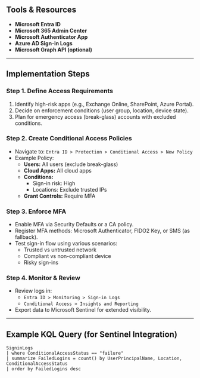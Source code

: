 ## Tools & Resources
- **Microsoft Entra ID**
- **Microsoft 365 Admin Center**
- **Microsoft Authenticator App**
- **Azure AD Sign-in Logs**
- **Microsoft Graph API (optional)**

---

## Implementation Steps

### Step 1. Define Access Requirements
1. Identify high-risk apps (e.g., Exchange Online, SharePoint, Azure Portal).  
2. Decide on enforcement conditions (user group, location, device state).  
3. Plan for emergency access (break-glass) accounts with excluded conditions.

### Step 2. Create Conditional Access Policies
- Navigate to: `Entra ID > Protection > Conditional Access > New Policy`
- Example Policy:
  - **Users:** All users (exclude break-glass)
  - **Cloud Apps:** All cloud apps
  - **Conditions:**  
    - Sign-in risk: High  
    - Locations: Exclude trusted IPs  
  - **Grant Controls:** Require MFA

### Step 3. Enforce MFA
- Enable MFA via Security Defaults or a CA policy.
- Register MFA methods: Microsoft Authenticator, FIDO2 Key, or SMS (as fallback).
- Test sign-in flow using various scenarios:
  - Trusted vs untrusted network  
  - Compliant vs non-compliant device  
  - Risky sign-ins

### Step 4. Monitor & Review
- Review logs in:
  - `Entra ID > Monitoring > Sign-in Logs`
  - `Conditional Access > Insights and Reporting`
- Export data to Microsoft Sentinel for extended visibility.

---

## Example KQL Query (for Sentinel Integration)
```kql
SigninLogs
| where ConditionalAccessStatus == "failure"
| summarize FailedLogins = count() by UserPrincipalName, Location, ConditionalAccessStatus
| order by FailedLogins desc
